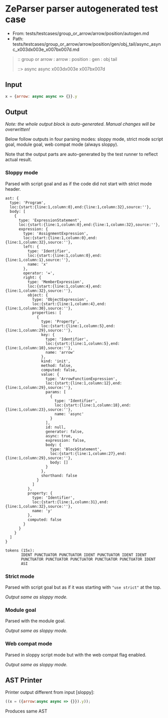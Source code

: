 # ZeParser parser autogenerated test case

- From: tests/testcases/group_or_arrow/arrow/position/autogen.md
- Path: tests/testcases/group_or_arrow/arrow/position/gen/obj_tail/async_async_x003dx003e_x007bx007d.md

> :: group or arrow : arrow : position : gen : obj tail
>
> ::> async async x003dx003e x007bx007d

## Input


`````js
x = {arrow: async async => {}}.y
`````

## Output

_Note: the whole output block is auto-generated. Manual changes will be overwritten!_

Below follow outputs in four parsing modes: sloppy mode, strict mode script goal, module goal, web compat mode (always sloppy).

Note that the output parts are auto-generated by the test runner to reflect actual result.

### Sloppy mode

Parsed with script goal and as if the code did not start with strict mode header.

`````
ast: {
  type: 'Program',
  loc:{start:{line:1,column:0},end:{line:1,column:32},source:''},
  body: [
    {
      type: 'ExpressionStatement',
      loc:{start:{line:1,column:0},end:{line:1,column:32},source:''},
      expression: {
        type: 'AssignmentExpression',
        loc:{start:{line:1,column:0},end:{line:1,column:32},source:''},
        left: {
          type: 'Identifier',
          loc:{start:{line:1,column:0},end:{line:1,column:1},source:''},
          name: 'x'
        },
        operator: '=',
        right: {
          type: 'MemberExpression',
          loc:{start:{line:1,column:4},end:{line:1,column:32},source:''},
          object: {
            type: 'ObjectExpression',
            loc:{start:{line:1,column:4},end:{line:1,column:30},source:''},
            properties: [
              {
                type: 'Property',
                loc:{start:{line:1,column:5},end:{line:1,column:29},source:''},
                key: {
                  type: 'Identifier',
                  loc:{start:{line:1,column:5},end:{line:1,column:10},source:''},
                  name: 'arrow'
                },
                kind: 'init',
                method: false,
                computed: false,
                value: {
                  type: 'ArrowFunctionExpression',
                  loc:{start:{line:1,column:12},end:{line:1,column:29},source:''},
                  params: [
                    {
                      type: 'Identifier',
                      loc:{start:{line:1,column:18},end:{line:1,column:23},source:''},
                      name: 'async'
                    }
                  ],
                  id: null,
                  generator: false,
                  async: true,
                  expression: false,
                  body: {
                    type: 'BlockStatement',
                    loc:{start:{line:1,column:27},end:{line:1,column:29},source:''},
                    body: []
                  }
                },
                shorthand: false
              }
            ]
          },
          property: {
            type: 'Identifier',
            loc:{start:{line:1,column:31},end:{line:1,column:32},source:''},
            name: 'y'
          },
          computed: false
        }
      }
    }
  ]
}

tokens (15x):
       IDENT PUNCTUATOR PUNCTUATOR IDENT PUNCTUATOR IDENT IDENT
       PUNCTUATOR PUNCTUATOR PUNCTUATOR PUNCTUATOR PUNCTUATOR IDENT
       ASI
`````

### Strict mode

Parsed with script goal but as if it was starting with `"use strict"` at the top.

_Output same as sloppy mode._

### Module goal

Parsed with the module goal.

_Output same as sloppy mode._

### Web compat mode

Parsed in sloppy script mode but with the web compat flag enabled.

_Output same as sloppy mode._

## AST Printer

Printer output different from input [sloppy]:

````js
((x = ({arrow:async async => {}}).y));
````

Produces same AST

